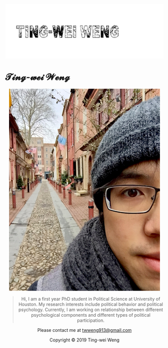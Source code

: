 <img width="728" height="172" src="155696152368014.png"/>

# 𝓣𝓲𝓷𝓰-𝔀𝓮𝓲 𝓦𝓮𝓷𝓰

<div align=center> <img width="480" height="640" src="IMG_4774.jpg"/>


> Hi, I am a first year PhD student in Political Science at University of Houston.
>My research interests include political behavior and political psychology. Currently, I am working on relationship between different psychological components and different types of political participation.

Please contact me at twweng913@gmail.com



Copyright © 2019 Ting-wei Weng
